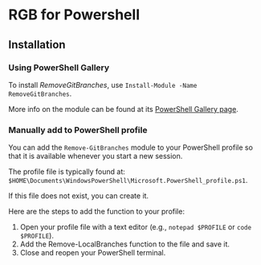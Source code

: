 # RGB for Powershell

## Installation

### Using PowerShell Gallery

To install _RemoveGitBranches_,  use `Install-Module -Name RemoveGitBranches`.

More info on the module can be found at its [PowerShell Gallery page](https://www.powershellgallery.com/packages/RemoveGitBranches).

### Manually add to PowerShell profile

You can add the `Remove-GitBranches` module to your PowerShell profile so that it is available whenever you start a new session.

The profile file is typically found at: `$HOME\Documents\WindowsPowerShell\Microsoft.PowerShell_profile.ps1`.

If this file does not exist, you can create it.

Here are the steps to add the function to your profile:

1. Open your profile file with a text editor (e.g., `notepad $PROFILE` or `code $PROFILE`).
2. Add the Remove-LocalBranches function to the file and save it.
3. Close and reopen your PowerShell terminal.
